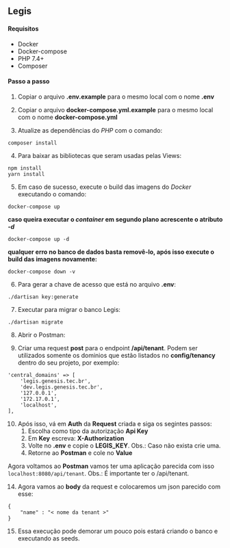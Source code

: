 ## Legis

#### Requisitos
- Docker
- Docker-compose
- PHP 7.4+
- Composer

#### Passo a passo
1. Copiar o arquivo **.env.example** para o mesmo local com o nome **.env**

2. Copiar o arquivo **docker-compose.yml.example** para o mesmo local com o nome **docker-compose.yml**

3. Atualize as dependências do *PHP* com o comando:
```shell
composer install
```

4. Para baixar as bibliotecas que seram usadas pelas Views:
```shell
npm install
yarn install
```

5. Em caso de sucesso, execute o build das imagens do *Docker* executando o comando:
```shell
docker-compose up
```

**caso queira executar o *container* em segundo plano acrescente o atributo *-d***
```shell
docker-compose up -d
```

**qualquer erro no banco de dados basta removê-lo, após isso execute o build das imagens novamente:**
```shell
docker-compose down -v
```

6. Para gerar a chave de acesso que está no arquivo **.env**:
```shell
./dartisan key:generate
```

7. Executar para migrar o banco Legis:
```shell
./dartisan migrate
```

8. Abrir o Postman:

9. Criar uma request **post** para o endpoint **/api/tenant**. Podem ser utilizados somente os dominios que estão listados no **config/tenancy** dentro do seu projeto, por exemplo:
```shell
'central_domains' => [
    'legis.genesis.tec.br',
    'dev.legis.genesis.tec.br',
    '127.0.0.1',
    '172.17.0.1',
    'localhost',
],
```

10. Após isso, vá em **Auth** da **Request** criada e siga os segintes passos:
    1. Escolha como tipo da autorização **Api Key**
    2. Em **Key** escreva: **X-Authorization**
    3. Volte no **.env** e copie o **LEGIS_KEY**. Obs.: Caso não exista crie uma.
    4. Retorne ao **Postman** e cole no **Value**
    
Agora voltamos ao **Postman** vamos ter uma aplicação parecida com isso `localhost:8080/api/tenant`. Obs.: É importante ter o /api/tenant.

14. Agora vamos ao **body** da request e colocaremos um json parecido com esse:
```shell
{
    "name" : "< nome da tenant >"
}
```
15. Essa execução pode demorar um pouco pois estará criando o banco e executando as seeds.
